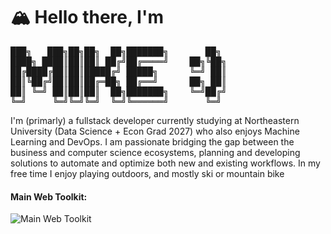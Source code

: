 <h1>🏔️ Hello there, I'm</h1>
<!-- Source: https://patorjk.com/software/taag/#p=display&f=ANSI%20Shadow&t=Mike%20%3A) -->
<pre>
███╗   ███╗██╗██╗  ██╗███████╗       ██╗ 
████╗ ████║██║██║ ██╔╝██╔════╝    ██╗╚██╗
██╔████╔██║██║█████╔╝ █████╗      ╚═╝ ██║
██║╚██╔╝██║██║██╔═██╗ ██╔══╝      ██╗ ██║
██║ ╚═╝ ██║██║██║  ██╗███████╗    ╚═╝██╔╝
╚═╝     ╚═╝╚═╝╚═╝  ╚═╝╚══════╝       ╚═╝ 
</pre>
<p>I'm (primarly) a fullstack developer currently studying at Northeastern University (Data Science + Econ Grad 2027) who also enjoys Machine Learning and DevOps. I am passionate bridging the gap between the business and computer science ecosystems, planning and developing solutions to automate and optimize both new and existing workflows. In my free time I enjoy playing outdoors, and mostly ski or mountain bike </p>

<h4>Main Web Toolkit:</h4>
<img src="https://skillicons.dev/icons?i=js,ts,astro,svelte,tailwind,supabase,firebase"
     alt="Main Web Toolkit" />

<!-- TODO: https://github.com/ryo-ma/github-profile-trophy -->
